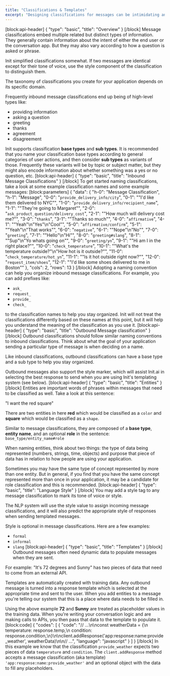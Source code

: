 ```yaml
---
title: "Classifications & Templates"
excerpt: "Designing classifications for messages can be intimidating and tricky for beginners. Here's our best practices."
---
```

[block:api-header]
{
  "type": "basic",
  "title": "Overview"
}
[/block]
Message classifications embed multiple related but distinct types of information. They generally contain information about the intent of either the end user or the conversation app. But they may also vary according to how a question is asked or phrase.

Init simplified classifications somewhat. If two messages are identical except for their tone of voice, use the style component of the classification to distinguish them.

The taxonomy of classifications you create for your application depends on its specific domain.

Frequently inbound message classifications end up being of high-level types like:

- providing information
- asking a question
- greeting
- thanks
- agreement
- disagreement

Init supports classification **base types** and **sub types**. It is recommended that you name your classification base types according to general categories of user actions, and then consider **sub types** as variants of those. Frequently these variants will be by topic or subject matter, but they might also encode information about whether something was a yes or no question, etc.
[block:api-header]
{
  "type": "basic",
  "title": "Inbound Message Classifications"
}
[/block]
To get started naming classifications, take a look at some example classification names and some example messages:
[block:parameters]
{
  "data": {
    "h-0": "Message Classification",
    "h-1": "Message",
    "0-0": "`provide_delivery_info/city`",
    "0-1": "\"I'd like them delivered to NYC\"",
    "1-0": "`provide_delivery_info/recipient_name`",
    "1-1": "\"They're going to Margaret\"",
    "2-0": "`ask_product_question/delivery_cost`",
    "2-1": "\"How much will delivery cost me?\"",
    "3-0": "`thanks`",
    "3-1": "\"Thanks so much\"",
    "4-0": "`affirmative`",
    "4-1": "\"Yeah\"\n\"Yes\"\n\"Cool\"",
    "5-0": "`affirmative/confirm`",
    "5-1": "\"Yeah\"\n\"That works\"",
    "6-0": "`negative`",
    "6-1": "\"Nope\"\n\"No\"",
    "7-0": "`greeting`",
    "7-1": "\"Hello\"\n\"Hi\"",
    "8-0": "`greeting#slang`",
    "8-1": "\"Sup\"\n\"Yo whats going on\"",
    "9-0": "`greeting/yn`",
    "9-1": "\"Hi am I in the right place?\"",
    "10-0": "`check_temperature`",
    "10-1": "\"What's the temperature outside?\"\n\"How hot is it outside?\"",
    "11-0": "`check_temperature/hot_yn`",
    "11-1": "\"Is it hot outside right now?\"",
    "12-0": "`request_item/shoes`",
    "12-1": "\"I'd like some shoes delivered to me in Boston\""
  },
  "cols": 2,
  "rows": 13
}
[/block]
Adopting a naming convention can help you organize inbound message classifications. For example, you can add prefixes like:

- `ask_`
- `request_`
- `provide_`
- `check_`

to the classification names to help you stay organized. Init will not treat the classifications differently based on these names at this point, but it will help you understand the meaning of the classification as you use it.
[block:api-header]
{
  "type": "basic",
  "title": "Outbound Message classification"
}
[/block]
Outbound classifications should follow similar naming conventions to inbound classifications.
Think about what the goal of your application sending a particular type of message is when deciding on a name.

Like inbound classifications, outbound classifications can have a base type and a sub type to help you stay organized.

Outbound messages also support the style marker, which will assist Init.ai in selecting the best response to send when you are using Init's templating system (see below).
[block:api-header]
{
  "type": "basic",
  "title": "Entities"
}
[/block]
Entities are important words of phrases within messages that need to be classified as well. Take a look at this sentence:

"I want the red square"

There are two entities in here **red** which would be classified as a `color` and **square** which would be classified as a `shape`.

Similar to message classifications, they are composed of a **base type**, **entity name**, and an optional **role** in the sentence: `base_type/entity_name#role`

When naming entities, think about two things: the type of data being represented (numbers, strings, time, objects) and purpose that piece of data has in relation to how people are using your application.

Sometimes you may have the same type of concept represented by more than one entity. But in general, if you find that you have the same concept represented more than once in your application, it may be a candidate for role classification and this is recommended.
[block:api-header]
{
  "type": "basic",
  "title": "Language Style"
}
[/block]
You may add a style tag to any message classification to mark its tone of voice or style.

The NLP system will use the style value to assign incoming message classifications, and it will also predict the appropriate style of responses when sending templated messages.

Style is optional in message classifications. Here are a few examples:

  * `formal`
  * `informal`
  * `slang`
[block:api-header]
{
  "type": "basic",
  "title": "Templates"
}
[/block]
Outbound messages often need dynamic data to populate messages when they are sent.

For example: "It's 72 degrees and Sunny" has two pieces of data that need to come from an external API.

Templates are automatically created with training data. Any outbound message is turned into a response template which is selected at the appropriate time and sent to the user. When you add entities to a message you're telling our system that this is a place where data needs to be filled in.

Using the above example **72** and **Sunny** are treated as placeholder values in the training data. When you're writing your conversation logic and are making calls to APIs, you then pass that data to the template to populate it.
[block:code]
{
  "codes": [
    {
      "code": "// ...\n\nconst weatherData = {\n  temperature: response.temp,\n  condition: response.condition,\n}\n\nclient.addResponse('app:response:name:provide_weather', weatherData)\n\n// ...",
      "language": "javascript"
    }
  ]
}
[/block]
In this example we know that the classification `provide_weather` expects two pieces of data `temperature` and `condition`. The `client.addResponse` method accepts a message classification (aka template) `'app:response:name:provide_weather'` and an optional object with the data to fill any placeholders.